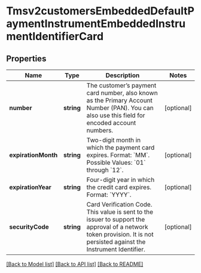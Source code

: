 # Tmsv2customersEmbeddedDefaultPaymentInstrumentEmbeddedInstrumentIdentifierCard

## Properties
Name | Type | Description | Notes
------------ | ------------- | ------------- | -------------
**number** | **string** | The customer’s payment card number, also known as the Primary Account Number (PAN). You can also use this field for encoded account numbers. | [optional] 
**expirationMonth** | **string** | Two-digit month in which the payment card expires.  Format: &#x60;MM&#x60;.  Possible Values: &#x60;01&#x60; through &#x60;12&#x60;. | [optional] 
**expirationYear** | **string** | Four-digit year in which the credit card expires.  Format: &#x60;YYYY&#x60;. | [optional] 
**securityCode** | **string** | Card Verification Code.  This value is sent to the issuer to support the approval of a network token provision. It is not persisted against the Instrument Identifier. | [optional] 

[[Back to Model list]](../README.md#documentation-for-models) [[Back to API list]](../README.md#documentation-for-api-endpoints) [[Back to README]](../README.md)


